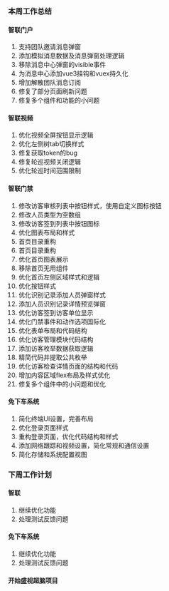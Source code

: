### 本周工作总结

#### 智联门户

1. 支持团队邀请消息弹窗
2. 添加模拟消息数据及消息弹窗处理逻辑
3. 移除消息中心弹窗的visible事件
4. 为消息中心添加vue3挂钩和vuex持久化
5. 增加解散团队消息订阅
6. 修复了部分页面刷新问题
7. 修复多个组件和功能的小问题

#### 智联视频

1. 优化视频全屏按钮显示逻辑
2. 优化左侧树tab切换样式
3. 修复获取token的bug
4. 修复轮巡视频关闭逻辑
5. 优化轮巡时间范围限制

#### 智联门禁

1. 修改访客审核列表中按钮样式，使用自定义图标按钮
2. 修改人员类型为空数组
3. 修改访客签到列表中按钮图标
4. 优化图表布局和样式
5. 首页目录重构
6. 首页目录重构
7. 优化首页图表展示
8. 移除首页无用组件
9. 优化首页左侧区域样式和逻辑
10. 优化按钮样式
11. 优化识别记录添加人员弹窗样式
12. 添加人员识别记录详情预览弹窗
13. 优化访客签到访客单位显示
14. 优化门禁事件和动作选项国际化
15. 优化表单布局和代码结构
16. 优化访客管理模块代码结构
17. 添加访客枚举数据获取逻辑
18. 精简代码并提取公共枚举
19. 优化访客检查详情页面的结构和代码
20. 增加内容区域flex布局及样式优化
21. 修复多个组件中的小问题和优化

#### 免下车系统

1. 简化终端UI设置，完善布局
2. 优化登录页面样式
3. 重构登录页面，优化代码结构和样式
4. 添加网络跟踪和视频设置，简化常规和通信设置
5. 简化存储和系统配置视图

### 下周工作计划

#### 智联

1. 继续优化功能
2. 处理测试反馈问题


#### 免下车系统

1. 继续优化功能
2. 处理测试反馈问题

#### 开始盛视超脑项目
